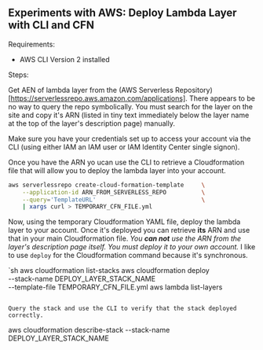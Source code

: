 ## Experiments with AWS: Deploy Lambda Layer with CLI and CFN

Requirements:

- AWS CLI Version 2 installed

Steps:

Get AEN of lambda layer from the (AWS Serverless Repository)[https://serverlessrepo.aws.amazon.com/applications]. There appears to be no way to query the repo symbolically. You must search for the layer on the site and copy it's ARN (listed in tiny text immediately below the layer name at the top of the layer's description page) manually.

Make sure you have your credentials set up to access your account via the CLI (using either IAM an IAM user or IAM Identity Center single signon).

Once you have the ARN yo ucan use the CLI to retrieve a Cloudformation file that will allow you to deploy the lambda layer into your account.

```sh
aws serverlessrepo create-cloud-formation-template     \
    --application-id ARN_FROM_SERVERLESS_REPO          \
    --query='TemplateURL'                              \
    | xargs curl > TEMPORARY_CFN_FILE.yml
```

Now, using the temporary Cloudformation YAML file, deploy the lambda layer to your account. Once it's deployed you can retrieve **its** ARN and use that in your main Cloudformation file. _You **can not** use the ARN from the layer's description page itself. You must deploy it to your own account._ I like to use `deploy` for the Cloudformation command because it's synchronous.

`sh
aws cloudformation list-stacks
aws cloudformation deploy \
 --stack-name DEPLOY_LAYER_STACK_NAME \
 --template-file TEMPORARY_CFN_FILE.yml
aws lambda list-layers

```

Query the stack and use the CLI to verify that the stack deployed correctly.

```

aws cloudformation describe-stack --stack-name DEPLOY_LAYER_STACK_NAME
